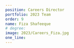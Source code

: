 ```yaml
---
position: Careers Director
portfolio: 2023 Team
order: 9
name: Fiza Shafeeque
# degree: 
image: 2023/Careers_Fiza.jpg
one_line:
---
```


